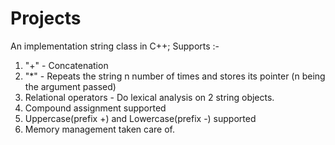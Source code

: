 # Projects
An implementation string class in C++;
Supports :-
1) "+" - Concatenation
2) "*" - Repeats the string n number of times and stores its pointer (n being the argument passed)
3) Relational operators - Do lexical analysis on 2 string objects.
5) Compound assignment supported
6) Uppercase(prefix +) and Lowercase(prefix -) supported
7) Memory management taken care of.
